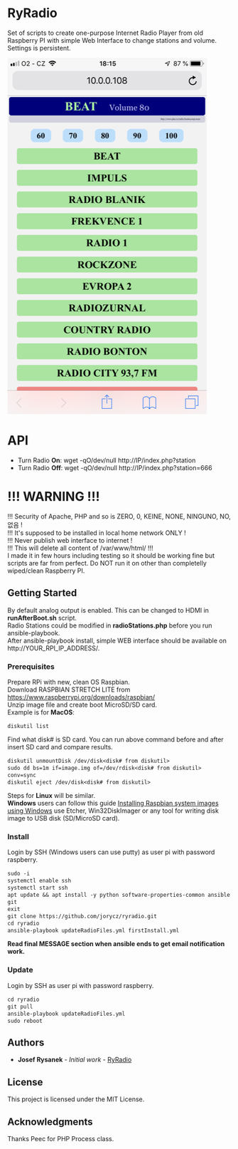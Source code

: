 # RyRadio

Set of scripts to create one-purpose Internet Radio Player from old Raspberry PI with simple Web Interface to change stations and volume. Settings is persistent.

![Web Interface Preview](http://raw.githubusercontent.com/jorycz/ryradio/master/preview/web.png)

# API

* Turn Radio **On**: wget -qO/dev/null http://IP/index.php?station
* Turn Radio **Off**: wget -qO/dev/null http://IP/index.php?station=666

# !!! WARNING !!!

!!! Security of Apache, PHP and so is ZERO, 0, KEINE, NONE, NINGUNO, NO, 없음 !  
!!! It's supposed to be installed in local home network ONLY !  
!!! Never publish web interface to internet !  
!!! This will delete all content of /var/www/html/ !!!  
I made it in few hours including testing so it should be working fine but scripts are far from perfect. Do NOT run it on other than completelly wiped/clean Raspberry PI.

## Getting Started

By default analog output is enabled. This can be changed to HDMI in **runAfterBoot.sh** script.  
Radio Stations could be modified in **radioStations.php** before you run ansible-playbook.  
After ansible-playbook install, simple WEB interface should be available on http://YOUR_RPI_IP_ADDRESS/.

### Prerequisites

Prepare RPi with new, clean OS Raspbian.  
Download RASPBIAN STRETCH LITE from https://www.raspberrypi.org/downloads/raspbian/  
Unzip image file and create boot MicroSD/SD card.  
Example is for **MacOS**:

```
diskutil list
```
Find what disk# is SD card. You can run above command before and after insert SD card and compare results.
```
diskutil unmountDisk /dev/disk<disk# from diskutil>
sudo dd bs=1m if=image.img of=/dev/rdisk<disk# from diskutil> conv=sync
diskutil eject /dev/disk<disk# from diskutil>
```

Steps for **Linux** will be similar.  
**Windows** users can follow this guide [Installing Raspbian system images using Windows](https://www.raspberrypi.org/documentation/installation/installing-images/windows.md) use Etcher, Win32DiskImager or any tool for writing disk image to USB disk (SD/MicroSD card).

### Install

Login by SSH (Windows users can use putty) as user pi with password raspberry.

```
sudo -i
systemctl enable ssh
systemctl start ssh
apt update && apt install -y python software-properties-common ansible git
exit
git clone https://github.com/jorycz/ryradio.git
cd ryradio
ansible-playbook updateRadioFiles.yml firstInstall.yml
```

**Read final MESSAGE section when ansible ends to get email notification work.**

### Update

Login by SSH as user pi with password raspberry.

```
cd ryradio
git pull
ansible-playbook updateRadioFiles.yml
sudo reboot
```

## Authors

* **Josef Rysanek** - *Initial work* - [RyRadio](https://github.com/jorycz/ryradio)

## License

This project is licensed under the MIT License.

## Acknowledgments

Thanks Peec for PHP Process class.

